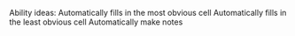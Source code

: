 Ability ideas:
    Automatically fills in the most obvious cell
    Automatically fills in the least obvious cell
    Automatically make notes